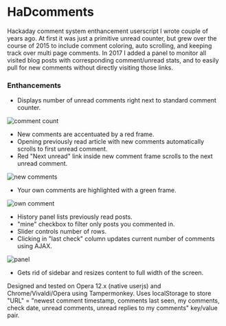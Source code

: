 # HaDcomments
Hackaday comment system enthancement userscript I wrote couple of years ago. At first it was just a primitive unread counter, but grew over the course of 2015 to include comment coloring, auto scrolling, and keeping track over multi page comments. In 2017 I added a panel to monitor all visited blog posts with corresponding comment/unread stats, and to easily pull for new comments without directly visiting those links.

### Enthancements ###

- Displays number of unread comments right next to standard comment counter.

![comment count](https://raw.github.com/raszpl/HaDcomments/master/comment1.png)

- New comments are accentuated by a red frame.
- Opening previously read article with new comments automatically scrolls to first unread comment.
- Red "Next unread" link inside new comment frame scrolls to the next unread comment.

![new comments](https://raw.github.com/raszpl/HaDcomments/master/comment2.png)

- Your own comments are highlighted with a green frame.

![own comment](https://raw.github.com/raszpl/HaDcomments/master/comment3.png)

- History panel lists previously read posts.
- "mine" checkbox to filter only posts you commented in.
- Slider controls number of rows.
- Clicking in "last check" column updates current number of comments using AJAX.

![panel](https://raw.github.com/raszpl/HaDcomments/master/history.png)


- Gets rid of sidebar and resizes content to full width of the screen.


Designed and tested on Opera 12.x (native userjs) and Chrome/Vivaldi/Opera using Tampermonkey.
Uses localStorage to store "URL" = "newest comment timestamp, comments last seen, my comments, check date, unread comments, unread replies to my comments" key/value pair.
